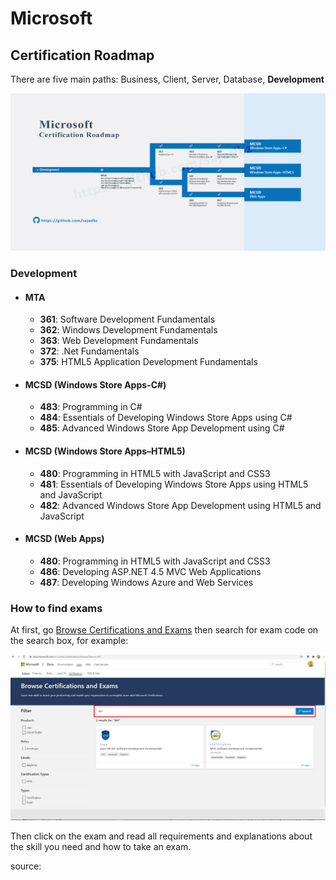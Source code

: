 # Microsoft

## Certification Roadmap

There are five main paths:  Business, Client, Server, Database, **Development**

![](https://github.com/sajadbz/Microsoft_Certification/blob/master/microsoft-certificate-developer.jpg)

### Development 

- #### MTA

  - **361**: Software Development Fundamentals
  - **362**: Windows Development Fundamentals
  - **363**: Web Development Fundamentals
  - **372**: .Net Fundamentals
  - **375**: HTML5 Application Development Fundamentals

- #### MCSD (Windows Store Apps-C#)

  - **483**: Programming in C#
  - **484**: Essentials of Developing Windows Store Apps using C#
  - **485**: Advanced Windows Store App Development using C#

- #### MCSD (Windows Store Apps–HTML5)

  - **480**: Programming in HTML5 with JavaScript and CSS3
  - **481**: Essentials of Developing Windows Store Apps using HTML5 and JavaScript
  - **482**: Advanced Windows Store App Development using HTML5 and JavaScript

- #### MCSD (Web Apps)

  - **480**: Programming in HTML5 with JavaScript and CSS3
  - **486**: Developing ASP.NET 4.5 MVC Web Applications
  - **487**: Developing Windows Azure and Web Services



### How to find exams

At first, go [Browse Certifications and Exams](https://docs.microsoft.com/en-us/learn/certifications/browse/) then search for exam code on the search box, for example:

![search-for-certificate](https://github.com/sajadbz/Microsoft_Certification/blob/master/search-for-certificate.jpg)



Then click on the exam and read all requirements and explanations about the skill you need and how to take an exam.



source: 
